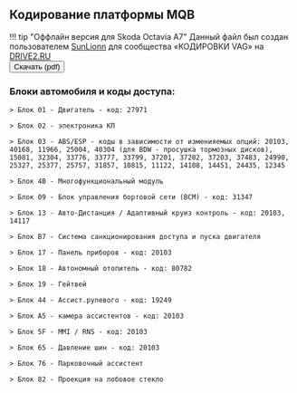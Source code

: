## Кодирование платформы MQB

!!! tip "Оффлайн версия для Skoda Octavia A7"
    Данный файл был создан пользователем [SunLionn](https://www.drive2.ru/users/sunlionn) для сообщества «КОДИРОВКИ VAG» на [DRIVE2.RU](https://www.drive2.ru/communities/3868/)    
    <button class="pure-material-button-contained" type="button" id="generate" onclick="window.location.href = '../MQB - Skoda Octavia A7 - v1.118.8.pdf';">Скачать (pdf)</button>
       

### Блоки автомобиля и коды доступа:

    > Блок 01 - Двигатель - код: 27971

    > Блок 02 - электроника КП  

    > Блок 03 - ABS/ESP - коды в зависимости от изменияемых опций: 20103, 40168, 11966, 25004, 40304 (для BDW - просушка тормозных дисков), 15081, 32304, 33776, 33777, 33799, 37201, 37202, 37203, 37483, 24990, 25327, 25377, 25757, 31857, 10815, 11122, 14108, 14451, 24435, 12345

    > Блок 4B - Многофункциональный модуль

    > Блок 09 - Блок управления бортовой сети (BCM) - код: 31347  

    > Блок 13 - Авто-Дистанция / Адаптивный круиз контроль - код: 20103, 14117  
    
    > Блок B7 - Система санкционирования доступа и пуска двигателя

    > Блок 17 - Панель приборов - код: 20103  

    > Блок 18 - Автономный отопитель - код: 80782  

    > Блок 19 - Гейтвей  

    > Блок 44 - Ассист.рулевого - код: 19249  

    > Блок A5 - камера ассистентов - код: 20103  

    > Блок 5F - MMI / RNS - код: 20103  

    > Блок 65 - Давление шин - код: 20103  

    > Блок 76 - Парковочный ассистент

    > Блок 82 - Проекция на лобовое стекло
